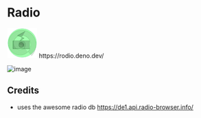 # Radio

<img style="width:5em;" src="https://github.com/sigmaSd/freshRadio/blob/0d875548d01e6ca3f2948f83c45bf8a9f27c096f/static/favicon.svg">
https://rodio.deno.dev/

![image](https://github.com/sigmaSd/freshRadio/assets/22427111/223d81db-a4e6-474d-b4af-b8bf994e587a)

## Credits

- uses the awesome radio db https://de1.api.radio-browser.info/
